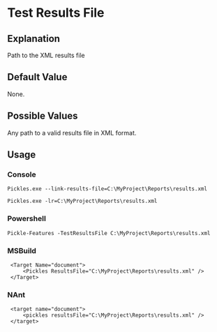 # Test Results File

## Explanation

Path to the XML results file

## Default Value

None.

## Possible Values

Any path to a valid results file in XML format.

## Usage

### Console

	Pickles.exe --link-results-file=C:\MyProject\Reports\results.xml

	Pickles.exe -lr=C:\MyProject\Reports\results.xml

### Powershell

	Pickle-Features -TestResultsFile C:\MyProject\Reports\results.xml

### MSBuild

     <Target Name="document">
         <Pickles ResultsFile="C:\MyProject\Reports\results.xml" />
     </Target>

### NAnt

     <target name="document">
         <pickles resultsFile="C:\MyProject\Reports\results.xml" />
     </target>
